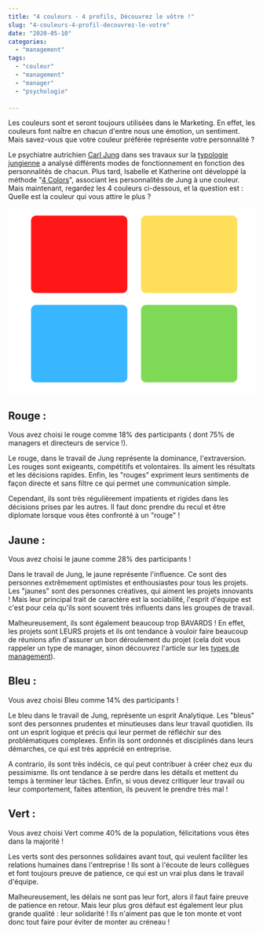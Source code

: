```yaml
---
title: "4 couleurs - 4 profils, Découvrez le vôtre !"
slug: "4-couleurs-4-profil-decouvrez-le-votre"
date: "2020-05-10"
categories: 
  - "management"
tags: 
  - "couleur"
  - "management"
  - "manager"
  - "psychologie"

---
```


Les couleurs sont et seront toujours utilisées dans le Marketing. En effet, les couleurs font naître en chacun d'entre nous une émotion, un sentiment. Mais savez-vous que votre couleur préférée représente votre personnalité ?

Le psychiatre autrichien [Carl Jung](https://fr.wikipedia.org/wiki/Carl_Gustav_Jung) dans ses travaux sur la [typologie jungienne](https://fr.wikipedia.org/wiki/Typologie_jungienne) a analysé différents modes de fonctionnement en fonction des personnalités de chacun. Plus tard, Isabelle et Katherine ont développé la méthode "[4 Colors](https://www.funny-learning.com/fr/la-methode-4-colors.html?fbclid=IwAR1jWcGjz6viL4llkWLct5yDZoyIRwJn22uZAdsE8DlhA9-F7EJY1mnL2S8)", associant les personnalités de Jung à une couleur. Mais maintenant, regardez les 4 couleurs ci-dessous, et la question est : Quelle est la couleur qui vous attire le plus ?

<img src="not.png" style="zoom: 50%;" />

## Rouge :

Vous avez choisi le rouge comme 18% des participants ( dont 75% de managers et directeurs de service !).

Le rouge, dans le travail de Jung représente la dominance, l'extraversion. Les rouges sont exigeants, compétitifs et volontaires. Ils aiment les résultats et les décisions rapides. Enfin, les "rouges" expriment leurs sentiments de façon directe et sans filtre ce qui permet une communication simple.

Cependant, ils sont très régulièrement impatients et rigides dans les décisions prises par les autres. Il faut donc prendre du recul et être diplomate lorsque vous êtes confronté à un "rouge" !

## Jaune :

Vous avez choisi le jaune comme 28% des participants !

Dans le travail de Jung, le jaune représente l'influence. Ce sont des personnes extrêmement optimistes et enthousiastes pour tous les projets. Les "jaunes" sont des personnes créatives, qui aiment les projets innovants ! Mais leur principal trait de caractère est la sociabilité, l'esprit d'équipe est c'est pour cela qu'ils sont souvent très influents dans les groupes de travail.

Malheureusement, ils sont également beaucoup trop BAVARDS ! En effet, les projets sont LEURS projets et ils ont tendance à vouloir faire beaucoup de réunions afin d'assurer un bon déroulement du projet (cela doit vous rappeler un type de manager, sinon découvrez l'article sur les [types de management](https://keskec.fr/management/elouan/1097/)).

## Bleu :

Vous avez choisi Bleu comme 14% des participants !

Le bleu dans le travail de Jung, représente un esprit Analytique. Les "bleus" sont des personnes prudentes et minutieuses dans leur travail quotidien. Ils ont un esprit logique et précis qui leur permet de réfléchir sur des problématiques complexes. Enfin ils sont ordonnés et disciplinés dans leurs démarches, ce qui est très apprécié en entreprise.

A contrario, ils sont très indécis, ce qui peut contribuer à créer chez eux du pessimisme. Ils ont tendance à se perdre dans les détails et mettent du temps à terminer leur tâches. Enfin, si vous devez critiquer leur travail ou leur comportement, faites attention, ils peuvent le prendre très mal !

## Vert :

Vous avez choisi Vert comme 40% de la population, félicitations vous êtes dans la majorité !

Les verts sont des personnes solidaires avant tout, qui veulent faciliter les relations humaines dans l'entreprise ! Ils sont à l'écoute de leurs collègues et font toujours preuve de patience, ce qui est un vrai plus dans le travail d'équipe.

Malheureusement, les délais ne sont pas leur fort, alors il faut faire preuve de patience en retour. Mais leur plus gros défaut est également leur plus grande qualité : leur solidarité ! Ils n'aiment pas que le ton monte et vont donc tout faire pour éviter de monter au créneau !
